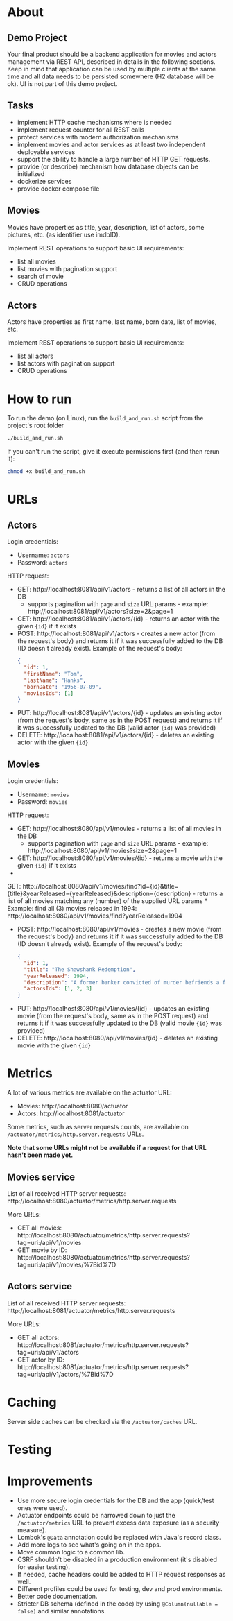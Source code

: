 # About

## Demo Project

Your final product should be a backend application for movies and actors management via REST API, described in
details in the following sections. Keep in mind that application can be used by multiple clients at the same time and
all
data needs to be persisted somewhere (H2 database will be ok). UI is not part of this demo project.

## Tasks

* implement HTTP cache mechanisms where is needed
* implement request counter for all REST calls
* protect services with modern authorization mechanisms
* implement movies and actor services as at least two independent deployable services
* support the ability to handle a large number of HTTP GET requests.
* provide (or describe) mechanism how database objects can be initialized
* dockerize services
* provide docker compose file

## Movies

Movies have properties as title, year, description, list of actors, some pictures, etc. (as identifier use imdbID).

Implement REST operations to support basic UI requirements:

* list all movies
* list movies with pagination support
* search of movie
* CRUD operations

## Actors

Actors have properties as first name, last name, born date, list of movies, etc.

Implement REST operations to support basic UI requirements:

* list all actors
* list actors with pagination support
* CRUD operations

# How to run

To run the demo (on Linux), run the `build_and_run.sh` script from the project's root folder

```bash
./build_and_run.sh
```

If you can't run the script, give it execute permissions first (and then rerun it):

```bash
chmod +x build_and_run.sh
```

# URLs

## Actors

Login credentials:

* Username: `actors`
* Password: `actors`

HTTP request:

* GET: http://localhost:8081/api/v1/actors - returns a list of all actors in the DB
    * supports pagination with `page` and `size` URL params - example: http://localhost:8081/api/v1/actors?size=2&page=1
* GET: http://localhost:8081/api/v1/actors/{id} - returns an actor with the given `{id}` if it exists
* POST: http://localhost:8081/api/v1/actors - creates a new actor (from the request's body) and returns it if it was
  successfully added to the DB (ID doesn't already exist). Example of the request's body:
  ```json
  {
    "id": 1,
    "firstName": "Tom",
    "lastName": "Hanks",
    "bornDate": "1956-07-09",
    "moviesIds": [1]
  }
  ```
* PUT: http://localhost:8081/api/v1/actors/{id} - updates an existing actor (from the request's body, same as in the
  POST request) and returns it if it was successfully updated to the DB (valid actor `{id}` was provided)
* DELETE: http://localhost:8081/api/v1/actors/{id} - deletes an existing actor with the given `{id}`

## Movies

Login credentials:

* Username: `movies`
* Password: `movies`

HTTP request:

* GET: http://localhost:8080/api/v1/movies - returns a list of all movies in the DB
    * supports pagination with `page` and `size` URL params - example: http://localhost:8080/api/v1/movies?size=2&page=1
* GET: http://localhost:8080/api/v1/movies/{id} - returns a movie with the given `{id}` if it exists
*
GET: http://localhost:8080/api/v1/movies/find?id={id}&title={title}&yearReleased={yearReleased}&description={description} -
returns a list of all movies matching any (number) of the supplied URL params
    * Example: find all (3) movies released in 1994: http://localhost:8080/api/v1/movies/find?yearReleased=1994
* POST: http://localhost:8080/api/v1/movies - creates a new movie (from the request's body) and returns it if it was
  successfully added to the DB (ID doesn't already exist). Example of the request's body:
  ```json
  {
    "id": 1,
    "title": "The Shawshank Redemption",
    "yearReleased": 1994,
    "description": "A former banker convicted of murder befriends a fellow prisoner as he tries to prove his innocence.",
    "actorsIds": [1, 2, 3]
  }
  ```
* PUT: http://localhost:8080/api/v1/movies/{id} - updates an existing movie (from the request's body, same as in the
  POST request) and returns it if it was successfully updated to the DB (valid movie `{id}` was provided)
* DELETE: http://localhost:8080/api/v1/movies/{id} - deletes an existing movie with the given `{id}`

# Metrics

A lot of various metrics are available on the actuator URL:

* Movies: http://localhost:8080/actuator
* Actors: http://localhost:8081/actuator

Some metrics, such as server requests counts, are available on `/actuator/metrics/http.server.requests` URLs.

**Note that some URLs might not be available if a request for that URL hasn't been made yet.**

## Movies service

List of all received HTTP server requests: http://localhost:8080/actuator/metrics/http.server.requests

More URLs:

* GET all movies: http://localhost:8080/actuator/metrics/http.server.requests?tag=uri:/api/v1/movies
* GET movie by ID: http://localhost:8080/actuator/metrics/http.server.requests?tag=uri:/api/v1/movies/%7Bid%7D

## Actors service

List of all received HTTP server requests: http://localhost:8081/actuator/metrics/http.server.requests

More URLs:

* GET all actors: http://localhost:8081/actuator/metrics/http.server.requests?tag=uri:/api/v1/actors
* GET actor by ID: http://localhost:8081/actuator/metrics/http.server.requests?tag=uri:/api/v1/actors/%7Bid%7D

# Caching

Server side caches can be checked via the `/actuator/caches` URL.

# Testing

# Improvements

* Use more secure login credentials for the DB and the app (quick/test ones were used).
* Actuator endpoints could be narrowed down to just the `/actuator/metrics` URL to prevent excess data exposure (as a
  security measure).
* Lombok's `@Data` annotation could be replaced with Java's record class.
* Add more logs to see what's going on in the apps.
* Move common logic to a common lib.
* CSRF shouldn't be disabled in a production environment (it's disabled for easier testing).
* If needed, cache headers could be added to HTTP request responses as well.
* Different profiles could be used for testing, dev and prod environments.
* Better code documentation.
* Stricter DB schema (defined in the code) by using `@Column(nullable = false)` and similar annotations.